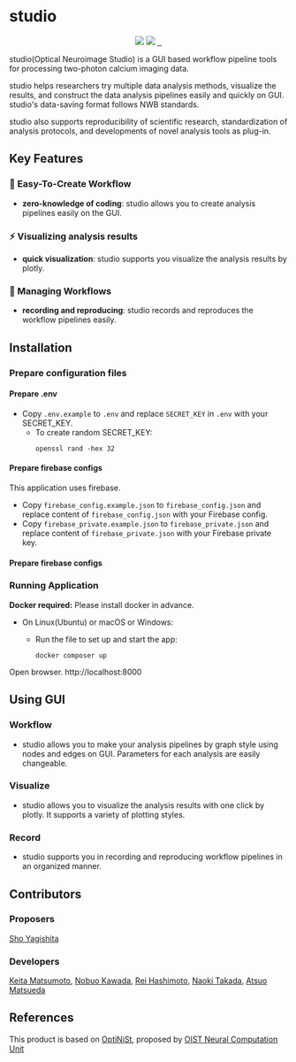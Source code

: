 # studio

<p align="center">
    <a>
       <img src="https://img.shields.io/badge/-Python-F9DC3E.svg?logo=python&style=flat">
    </a>
    <a>
      <img src="https://img.shields.io/badge/-TypeScript-007ACC.svg?logo=typescript&style=flat&logoColor=white">
    </a>
    <a href="https://github.com/arayabrain/MRIAnalysisStudioforMouse">
      <img alt="" src="https://img.shields.io/github/repo-size/arayabrain/MRIAnalysisStudioforMouse">
    </a>
    <a href="https://github.com/arayabrain/MRIAnalysisStudioforMouse">
      <img alt="" src="https://img.shields.io/github/stars/arayabrain/MRIAnalysisStudioforMouse?style=social">
    </a>
    <a href="https://github.com/arayabrain/MRIAnalysisStudioforMouse">
      <img alt="" src="https://img.shields.io/github/forks/arayabrain/MRIAnalysisStudioforMouse?style=social">
    </a>
</p>

studio(Optical Neuroimage Studio) is a GUI based workflow pipeline tools for processing two-photon calcium imaging data.

studio helps researchers try multiple data analysis methods, visualize the results, and construct the data analysis pipelines easily and quickly on GUI. studio's data-saving format follows NWB standards.

studio also supports reproducibility of scientific research, standardization of analysis protocols, and developments of novel analysis tools as plug-in.

## Key Features
### :beginner: Easy-To-Create Workflow
- **zero-knowledge of coding**: studio allows you to create analysis pipelines easily on the GUI.

### :zap: Visualizing analysis results
- **quick visualization**: studio supports you visualize the analysis results by plotly.

### :rocket: Managing Workflows
- **recording and reproducing**: studio records and reproduces the workflow pipelines easily.


## Installation

### Prepare configuration files

#### Prepare .env

- Copy `.env.example` to `.env` and replace `SECRET_KEY` in `.env` with your SECRET_KEY.
  - To create random SECRET_KEY:
    ```
    openssl rand -hex 32
    ```

#### Prepare firebase configs

This application uses firebase.

- Copy `firebase_config.example.json` to `firebase_config.json` and replace content of `firebase_config.json` with your Firebase config.
- Copy `firebase_private.example.json` to `firebase_private.json` and replace content of `firebase_private.json` with your Firebase private key.

#### Prepare firebase configs

### Running Application

**Docker required:** Please install docker in advance.

- On Linux(Ubuntu) or macOS or Windows:
  - Run the file to set up and start the app:

    ```
    docker composer up
    ```

Open browser. http://localhost:8000

## Using GUI
### Workflow
- studio allows you to make your analysis pipelines by graph style using nodes and edges on GUI. Parameters for each analysis are easily changeable.


### Visualize
- studio allows you to visualize the analysis results with one click by plotly. It supports a variety of plotting styles.

### Record
- studio supports you in recording and reproducing workflow pipelines in an organized manner. 



## Contributors
### Proposers
[Sho Yagishita](https://sites.google.com/view/yagishita-group)

### Developers
[Keita Matsumoto](https://github.com/emuemuJP), [Nobuo Kawada](https://github.com/itutu-tienday), [Rei Hashimoto](https://github.com/ReiHashimoto), [Naoki Takada](https://github.com/takada-naoki-github), [Atsuo Matsueda](https://github.com/Matsueda-Atsuo)

## References
This product is based on [OptiNiSt](https://github.com/oist/optinist), proposed by [OIST Neural Computation Unit](https://groups.oist.jp/ncu)

<!-- ## Citing the Project
To cite this repository in publications:
```
@misc{studio,
  author = {name},
  title = {title},
  year = {2022},
  publisher = {},
  journal = {},
  howpublished = {},
}
``` -->
